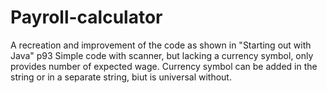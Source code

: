# Payroll-calculator
A recreation and improvement of the code as shown in "Starting out with Java" p93
Simple code with scanner, but lacking a currency symbol, only provides number of expected wage.
Currency symbol can be added in the string or in a separate string, biut is universal without.
